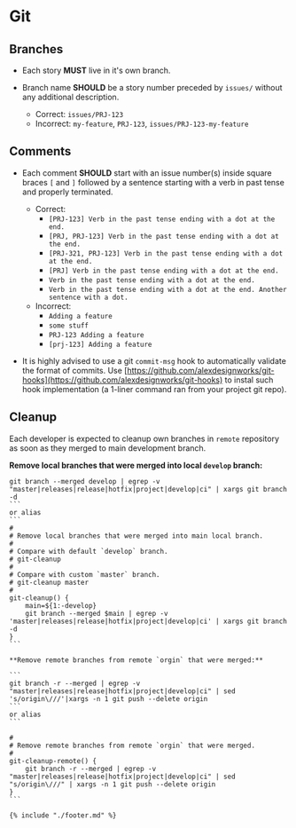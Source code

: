 # Git

## Branches
* Each story **MUST** live in it's own branch.

* Branch name **SHOULD** be a story number preceded by `issues/` without any additional description.
  * Correct: `issues/PRJ-123`
  * Incorrect: `my-feature`, `PRJ-123`, `issues/PRJ-123-my-feature`

## Comments
* Each comment **SHOULD** start with an issue number(s) inside square braces `[` and `]` followed by a sentence starting with a verb in past tense and properly terminated.
  * Correct:
    * `[PRJ-123] Verb in the past tense ending with a dot at the end.`
    * `[PRJ, PRJ-123] Verb in the past tense ending with a dot at the end.`
    * `[PRJ-321, PRJ-123] Verb in the past tense ending with a dot at the end.`
    * `[PRJ] Verb in the past tense ending with a dot at the end.`
    * `Verb in the past tense ending with a dot at the end.`
    * `Verb in the past tense ending with a dot at the end. Another sentence with a dot.`
  * Incorrect:
    * `Adding a feature`
    * `some stuff`
    * `PRJ-123 Adding a feature`
    * `[prj-123] Adding a feature`

* It is highly advised to use a git `commit-msg` hook to automatically validate the format of commits. Use [https://github.com/alexdesignworks/git-hooks](https://github.com/alexdesignworks/git-hooks) to instal such hook implementation (a 1-liner command ran from your project git repo).

## Cleanup
Each developer is expected to cleanup own branches in `remote` repository as soon as they merged to main development branch.

**Remove local branches that were merged into local `develop` branch:**

````
git branch --merged develop | egrep -v "master|releases|release|hotfix|project|develop|ci" | xargs git branch -d
```
or alias
```
#
# Remove local branches that were merged into main local branch.
# 
# Compare with default `develop` branch.
# git-cleanup
#
# Compare with custom `master` branch.
# git-cleanup master
#
git-cleanup() {
    main=${1:-develop}
    git branch --merged $main | egrep -v 'master|releases|release|hotfix|project|develop|ci' | xargs git branch -d
}
```

**Remove remote branches from remote `orgin` that were merged:**

```
git branch -r --merged | egrep -v "master|releases|release|hotfix|project|develop|ci" | sed 's/origin\///'|xargs -n 1 git push --delete origin
```
or alias
```

#
# Remove remote branches from remote `orgin` that were merged.
#
git-cleanup-remote() {
    git branch -r --merged | egrep -v "master|releases|release|hotfix|project|develop|ci" | sed "s/origin\///" | xargs -n 1 git push --delete origin
}
```

{% include "./footer.md" %}
